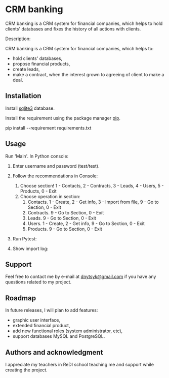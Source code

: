# CRM banking

CRM banking is a CRM system for financial companies, which helps to hold clients' databases and fixes the history of all actions with clients. 

Description:

CRM banking is a CRM system for financial companies, which helps to:
- hold clients' databases,
- propose financial products,
- create leads,
- make a contract, when the interest grown to agreeing of client to make a deal.

## Installation

Install [sqlite3](https://www.sqlite.org/download.html/) database.

Install the requirement using the package manager [pip](https://pip.pypa.io/en/stable/).

pip install --requirement requirements.txt

## Usage

Run 'Main'.
In Python console:
1. Enter username and password (test/test).
2. Follow the recommendations in Console:
   1) Choose section! 
   1 - Contacts, 2 - Contracts, 3 - Leads, 4 - Users, 5 - Products, 0 - Exit
   2) Choose operation in section: 
      1) Contacts.
      1 - Create, 2 - Get info, 3 - Import from file, 9 - Go to Section, 0 - Exit
      2) Contracts.
      9 - Go to Section, 0 - Exit
      3) Leads.
      9 - Go to Section, 0 - Exit
      4) Users.
      1 - Create, 2 - Get info, 9 - Go to Section, 0 - Exit
      5) Products.
      9 - Go to Section, 0 - Exit

3. Run Pytest:
4. Show import log:

## Support

Feel free to contact me by e-mail at dnytsyk@gmail.com if you have any questions related to my project.

## Roadmap

In future releases, I will plan to add features:
- graphic user interface,
- extended financial product,
- add new functional roles (system administrator, etc),
- support databases MySQL and PostgreSQL.

## Authors and acknowledgment

I appreciate my teachers in ReDI school teaching me and support while creating the project.
